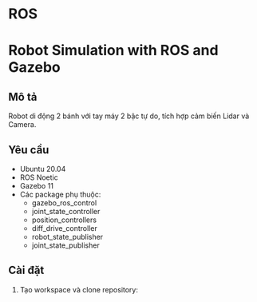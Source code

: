 # ROS

# Robot Simulation with ROS and Gazebo

## Mô tả
Robot di động 2 bánh với tay máy 2 bậc tự do, tích hợp cảm biến Lidar và Camera.

## Yêu cầu
- Ubuntu 20.04
- ROS Noetic
- Gazebo 11
- Các package phụ thuộc:
  - gazebo_ros_control
  - joint_state_controller
  - position_controllers
  - diff_drive_controller
  - robot_state_publisher
  - joint_state_publisher

## Cài đặt
1. Tạo workspace và clone repository:
